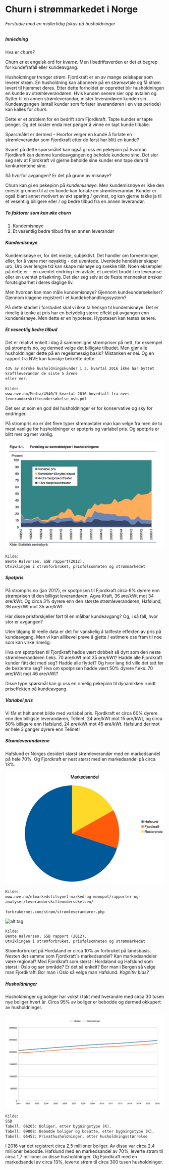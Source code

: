 <H1> Churn i strømmarkedet i Norge </H1>

<H6> Forstudie med en midlertidig fokus på husholdninger </H6>

<H5> Innledning </H5>

<p> Hva er <i> churn? </i> </p>
<p> Churn er et engelsk ord for <i> kverne. </i> Men i bedriftsverden er det et begrep for kundefrafall eller kundeavgang. </p>
<p> Husholdninger trenger strøm. Fjordkraft er en av mange selskaper som leverer strøm. En husholdning kan abonnere på en strømavtale og få strøm levert til hjemmet deres. Etter dette forholdet er opprettet blir husholdningen en kunde av strømleverandøren. Hvis kunden senere sier opp avtalen og flytter til en annen strømleverandør, mister leverandøren kunden sin. Kundeavgangen (antall kunder som forlater leverandøren i en viss periode) kan kalles for <i> churn. </i> </p>
<p> Dette er et problem for en bedrift som Fjordkraft. Tapte kunder er tapte penger. Og det koster enda mer penger å vinne en tapt kunde tilbake. </p>
<p> Spørsmålet er dermed – Hvorfor velger en kunde å forlate en strømleverandør som Fjordkraft etter de først har blitt en kunde? </p>
<p> Svaret på dette spørsmålet kan også gi oss en pekepinn på hvordan Fjordkraft kan demme kundeavgangen og beholde kundene sine. Det sier seg selv at Fjordkraft vil gjerne beholde sine kunder enn tape dem til konkurrentene sine.
<p> Så hvorfor avgangen? Er det på grunn av misnøye? </p>
<p> Churn kan gi en pekepinn på <i> kundemisnøye. </i> Men kundemisnøye er ikke den eneste grunnen til at en kunde kan forlate en strømleverandør. Kunder er også blant annet motivert av økt sparing / gevinst, og kan gjerne takke ja til et vesentlig billigere eller / og bedre tilbud fra en annen leverandør. </p>

<H5> To faktorer som kan øke churn </H5>

<ol type="1">
  <li> Kundemisnøye </li>
  <li> Et vesentlig bedre tilbud fra en annen leverandør </li>
</ol>

<H5> Kundemisnøye </H5>

<p> Kundemisnøye er, for det meste, subjektivt. Det handler om forventninger, eller, for å være mer nøyaktig - det uventede. Uventede hendelser skaper uro. Uro over lengre tid kan skape misnøye og svekke tillit. Noen eksempler på dette er – en uventet endring i en avtale, et uventet brudd i en leveranse eller en uventet prisøkning. Det sier seg selv at de fleste mennesker ønsker forutsigbarhet i deres daglige liv. </p>
<p> Men hvordan kan man måle kundemisnøye? Gjennom kundeundersøkelser? Gjennom klagene registrert i et kundebehandlingssystem? </p>
<p> På dette stadiet i forstudiet skal vi ikke ta hensyn til kundemisnøye. Det er rimelig å tenke at pris har en betydelig større effekt på avgangen enn kundemisnøye. Men dette er en hypotese. Hypotesen kan testes senere. </p>

<H5> Et vesentlig bedre tilbud </H5>

<p> Det er relativt enkelt i dag å sammenligne strømpriser på nett, for eksempel på strompris.no, og dermed velge det billigste tilbudet. Men gjør alle husholdninger dette på en regelsmessig basis? Mistanken er nei. Og en rapport fra NVE kan kanskje bekrefte dette. </p>

	43% av norske husholdningskunder i 3. kvartal 2016 ikke har byttet kraftleverandør de siste 5 årene 
	eller mer.
	
	Kilde:
	www.nve.no/Media/4940/3-kvartal-2016-hovedtall-fra-nves-leverandørskifteundersøkelse_osb.pdf

<p> Det ser ut som en god del husholdninger er for konservative og sky for endringer. </p>
<p> På strompris.no er det flere typer strømavtaler man kan velge fra men de to mest vanlige for husholdninger er spotpris og variabel pris. Og spotpris er blitt mer og mer vanlig. </p>

![alt tag](https://github.com/47524c/Strommarkedet/blob/master/kontraktstyper.jpg)

	Kilde:
	Bente Halvorsen, SSB rapport(2012),
	Utviklingen i strømforbruket, prisfølsomheten og strømmarkedet

<H5> Spotpris </H5>

<p> På strompris.no (jan 2017), er spotprisen til Fjordkraft circa 6% dyrere enn strømprisen til den billigst leverandøren, Agva Kraft, 36 øre/kWt mot 34 øre/kWt. Og circa 3% dyrere enn den største strømleverandøren, Hafslund, 36 øre/kWt mot 35 øre/kWt. </p>
<p> Har disse prisforskjeller ført til en målbar kundeavgang? Og, i så fall, hvor stor er avgangen? </p>
<p> Uten tilgang til reelle data er det for vanskelig å tallfeste effekten av pris på kundeavgang. Men vi kan allikevel prøve å gjette / estimere oss fram til noe som kan virke rimelig. </p>
<p> Hva om spotprisen til Fjordkraft hadde vært dobbelt så dyrt som den neste strømleverandøren f.eks. 70 øre/kWt mot 35 øre/kWt? Hadde alle Fjordkraft kunder fått det med seg? Hadde alle flyttet? Og hvor lang tid ville det tatt før de bestemte seg? Hva om spotprisen hadde vært 50% dyrere f.eks. 70 øre/kWt mot 46 øre/kWt? </p>
<p> Disse type spørsmål kan gi oss en rimelig pekepinn til dynamikken rundt priseffekten på kundeavgang. </p>

<H5> Variabel pris </H5>

<p> Vi får et helt annet bilde med variabel pris. Fjordkraft er circa 60% dyrere enn den billigste leverandøren, Telinet, 24 øre/kWt mot 15 øre/kWt, og circa 50% billigere enn Hafslund, 24 øre/kWt mot 45 øre/kWt. Hafslund derimot er hele 3 ganger dyrere enn Telinet! </p>

<H5> Strømleverandørene </H5>

<p> Hafslund er Norges desidert størst strømleverandør med en markedsandel på hele 70%. Og Fjordkraft er nest størst med en markedsandel på circa 13%. </p>

![alt tag](https://github.com/47524c/Strommarkedet/blob/master/markedsandel.jpg)

	Kilde:
	www.nve.no/elmarkedstilsynet-marked-og-monopol/rapporter-og-analyser/leverandorskifteundersokelsen/
	
	forbrukernet.com/strøm/strømleverandører.php

![alt tag](https://github.com/47524c/Strommarkedet/blob/master/årlig%20forbruk.jpg)

	Kilde:
	Bente Halvorsen, SSB rapport (2012),
	Utviklingen i strømforbruket, prisfølsomheten og strømmarkedet

<p> Strømforbruket på Hordaland er circa 10% av forbruket på landsbasis. Nesten det samme som Fjordkraft´s markedsandel? Kan markedsandeler være regional? Med Fjordkraft som størst i Hordaland og Hafslund som størst i Oslo og sør område? Er det så enkelt? Bor man i Bergen så velge man Fjordkraft. Bor man i Oslo så velge man Hafslund. <i> Kognitiv bias? </i> </p>

<H5> Husholdninger </H5>

<p> Husholdninger og boliger har vokst i takt med hverandre med circa 30 tusen nye boliger hvert år. Circa 95% av boliger er bebodde og dermed okkupert av husholdninger. </p>

![alt tag](https://github.com/47524c/Strommarkedet/blob/master/SSB%20Boliger%20og%20Husholdninger%202001%20til%202016.jpg)

	Kilde:
	SSB
	Tabell: 06265: Boliger, etter bygningstype (K),
	Tabell: 09808: Bebodde boliger og bosatte, etter bygningstype (K),
	Tabell: 05452: Privathusholdninger, etter husholdningsstørrelse

<p> I 2016 var det registrert circa 2,5 millioner boliger. Av disse var circa 2,4 millioner bebodde. Hafslund med en markedsandel av 70%, leverte strøm til circa 1,7 millioner av disse husholdninger. Og Fjordkraft med en markedsandel av circa 13%, leverte strøm til circa 300 tusen husholdninger. </p>

